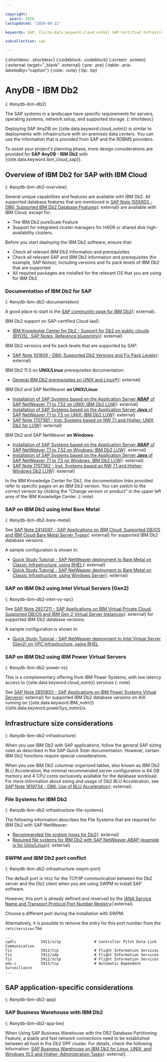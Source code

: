 ```yaml
---

copyright:
  years: 2020
lastupdated: "2020-09-21"

keywords: SAP, {{site.data.keyword.cloud_notm}} SAP-Certified Infrastructure, {{site.data.keyword.ibm_cloud_sap}}, SAP Workloads

subcollection: sap

---
```


{:shortdesc: .shortdesc}
{:codeblock: .codeblock}
{:screen: .screen}
{:external: target="_blank" .external}
{:pre: .pre}
{:table: .aria-labeledby="caption"}
{:note: .note}
{:tip: .tip}

# AnyDB - IBM Db2
{: #anydb-ibm-db2}

The SAP systems in a landscape have specific requirements for servers, operating systems, network setup, and supported storage.
{: shortdesc}

Deploying SAP AnyDB on {{site.data.keyword.cloud_notm}} is similar to deployments with infrastructure with on-premises data centers. You can use the information that is provided from SAP and the RDBMS providers.

To assist your project's planning phase, more design considerations are provided for **SAP AnyDB - IBM Db2** with {{site.data.keyword.ibm_cloud_sap}}.


## Overview of IBM Db2 for SAP with IBM Cloud
{: #anydb-ibm-db2-overview}

Several unique capabilities and features are available with IBM Db2. All supported database features that are mentioned in [SAP Note 1555903 - DB6: Supported IBM Db2 Database Features](https://launchpad.support.sap.com/#/notes/1555903){: external} are available with IBM Cloud, except for:
- The IBM Db2 pureScale Feature
- Support for integrated cluster managers for HADR or shared disk high-availability clusters.

Before you start deploying the IBM Db2 software, ensure that:
- Check all relevant IBM Db2 information and prerequisites
- Check all relevant SAP and IBM Db2 information and prerequisites (for example, SAP Notes); including versions and fix pack levels of IBM Db2 that are supported
- All required packages are installed for the relevant OS that you are using for IBM Db2


### Documentation of IBM Db2 for SAP
{: #anydb-ibm-db2-documentation}

A good place to start is the [SAP community page for IBM Db2](https://community.sap.com/topics/db2-for-linux-unix-windows){: external}.

IBM Db2 support on SAP-certified Cloud IaaS:
- [IBM Knowledge Center for Db2 - Support for Db2 on public clouds (BYOSL, SAP Notes, Reference blueprints)](https://www.ibm.com/support/knowledgecenter/en/SSEPGG_11.5.0/com.ibm.db2.luw.licensing.doc/doc/r_suprt_db2_pblik_clouds.html){: external}

IBM Db2 versions and fix pack levels that are supported by SAP:
- [SAP Note 101809 - DB6: Supported Db2 Versions and Fix Pack Levels](https://launchpad.support.sap.com/#/notes/101809){: external}

IBM Db2 11.5 on **UNIX/Linux** prerequisites documentation:
- [General IBM Db2 prerequisites on UNIX and Linux&reg;](https://www.ibm.com/support/knowledgecenter/SSEPGG_11.5.0/com.ibm.db2.luw.qb.server.doc/doc/c0059823.html){: external}

IBM Db2 and SAP NetWeaver **on UNIX/Linux**:
- [Installation of SAP Systems based on the Application Server **ABAP** of SAP NetWeaver 7.1 to 7.52 on UNIX: IBM Db2 LUW](https://help.sap.com/viewer/ce9e270ad34949969c16d09d1b099a26/CURRENT_VERSION/en-US){: external}
- [Installation of SAP Systems based on the Application Server **Java** of SAP NetWeaver 7.1 to 7.5 on UNIX: IBM Db2 LUW](https://help.sap.com/viewer/e85af73ba3324e29834015d03d8eea84/CURRENT_VERSION/en-US){: external}
- [SAP Note 1707361 - Inst. Systems based on NW 7.1 and Higher: UNIX Db2 for LUW](https://launchpad.support.sap.com/#/notes/1707361){: external}

IBM Db2 and SAP NetWeaver **on Windows**:
- [Installation of SAP Systems based on the Application Server **ABAP** of SAP NetWeaver 7.1 to 7.52 on Windows: IBM Db2 LUW](https://help.sap.com/viewer/77e3a615f633437e9c4549891bb6bad7/CURRENT_VERSION/en-US){: external}
- [Installation of SAP Systems based on the Application Server **Java** of SAP NetWeaver 7.1 to 7.5 on Windows: IBM Db2 LUW](https://help.sap.com/viewer/d65d4f66e8c34555ad9541734f9cd5b0/CURRENT_VERSION/en-US){: external}
- [SAP Note 1707362 - Inst. Systems based on NW 7.1 and Higher: Windows Db2 LUW](https://launchpad.support.sap.com/#/notes/1707362){: external}

In the IBM Knowledge Center for Db2, the documentation links provided refer to specific pages on an IBM Db2 version. You can switch to the correct version by clicking the "Change version or product" in the upper left area of the IBM Knowledge Center.
{: note}


### SAP on IBM Db2 using Intel Bare Metal
{: #anydb-ibm-db2-bare-metal}

See [SAP Note 2414097 - SAP Applications on IBM Cloud: Supported DB/OS and IBM Cloud Bare Metal Server Types](https://launchpad.support.sap.com/#/notes/2414097){: external} for supported IBM Db2 database versions.

A sample configuration is shown in:
- [Quick Study Tutorial - SAP NetWeaver deployment to Bare Metal on Classic Infrastructure, using RHEL](/docs/sap?topic=sap-quickstudy-bm-netweaver-rhel){: external}
- [Quick Study Tutorial - SAP NetWeaver deployment to Bare Metal on Classic Infrastructure, using Windows Server](/docs/sap?topic=sap-quickstudy-bm-netweaver-wins){: external}


### SAP on IBM Db2 using Intel Virtual Servers (Gen2)
{: #anydb-ibm-db2-intel-vs-vpc}

See [SAP Note 2927211 - SAP Applications on IBM Virtual Private Cloud: Supported DB/OS and IBM Gen 2 Virtual Server Instances](https://launchpad.support.sap.com/#/notes/2927211){: external} for supported IBM Db2 database versions.

A sample configuration is shown in:
- [Quick Study Tutorial - SAP NetWeaver deployment to Intel Virtual Server (Gen2) on VPC Infrastructure, using RHEL](/docs/sap?topic=sap-quickstudy-vs-gen2-netweaver-rhel)


### SAP on IBM Db2 using IBM Power Virtual Servers
{: #anydb-ibm-db2-power-vs}

This is a complementary offering from IBM Power Systems, with low latency access to {{site.data.keyword.cloud_notm}} services
{: note}

See [SAP Note 2855850 - SAP Applications on IBM Power Systems Virtual Servers](https://launchpad.support.sap.com/#/notes/2855850){: external} for supported IBM Db2 database versions on AIX running on {{site.data.keyword.IBM_notm}} {{site.data.keyword.powerSys_notm}}s.


## Infrastructure size considerations
{: #anydb-ibm-db2-infrastructure}

When you use IBM Db2 with SAP applications, follow the general SAP sizing rules as described in the SAP Quick Sizer documentation. However, certain IBM Db2 functions require special considerations.

When you use IBM Db2 columnar organized tables, also known as IBM Db2 BLU Acceleration, the minimal recommended server configuration is 64 GB memory and 4 CPU cores exclusively available for the database workload. For more information about sizing and usage of Db2 BLU Acceleration, see [SAP Note 1819734 - DB6: Use of BLU Acceleration](https://launchpad.support.sap.com/#/notes/1819734){: external}.


### File Systems for IBM Db2
{: #anydb-ibm-db2-infrastructure-file-systems}

The following information describes the File Systems that are required for IBM Db2 with SAP NetWeaver:

- [Recommended file system types for Db2](https://www.ibm.com/support/knowledgecenter/SSEPGG_11.5.0/com.ibm.db2.luw.admin.dbobj.doc/doc/r0056470.html){: external}
- [Required file systems for IBM Db2 with SAP NetWeaver ABAP (example is for Unix/Linux)](https://help.sap.com/viewer/ce9e270ad34949969c16d09d1b099a26/CURRENT_VERSION/en-US/713eb64f45c6448c8dbe8a51b85680ee.html){: external}


### SWPM and IBM Db2 port conflict
{: #anydb-ibm-db2-infrastructure-swpm-port}

The default port is `5912` for the TCP/IP communication between the Db2 server and the Db2 client when you are using SWPM to install SAP software.

However, this port is already defined and reserved by the [IANA Service Name and Transport Protocol Port Number Registry](https://www.iana.org/assignments/service-names-port-numbers/service-names-port-numbers.xhtml?&page=96){:external}.

Choose a different port during the installation with SWPM.

Alternatively, it is possible to remove the entry for this port number from the `/etc/services` file:

```
...
cpdlc           5911/sctp               # Controller Pilot Data Link Communication
fis             5912/tcp                # Flight Information Services
fis             5912/udp                # Flight Information Services
fis             5912/sctp               # Flight Information Services
ads-c           5913/tcp                # Automatic Dependent Surveillance
...
```


## SAP application-specific considerations
{: #anydb-ibm-db2-app}

### SAP Business Warehouse with IBM Db2
{: #anydb-ibm-db2-app-bw}

When Using SAP Business Warehouse with the DB2 Database Partitioning Feature, a stable and fast network connections need to be established between all host in the Db2 DPF cluster. For details, check the following Information: [SAP Business Warehouse on IBM Db2 for Linux, UNIX, and Windows 10.5 and Higher: Administration Tasks](https://help.sap.com/viewer/db6_bw/c289a552d161224fe10000000a445394.html){: external}.
